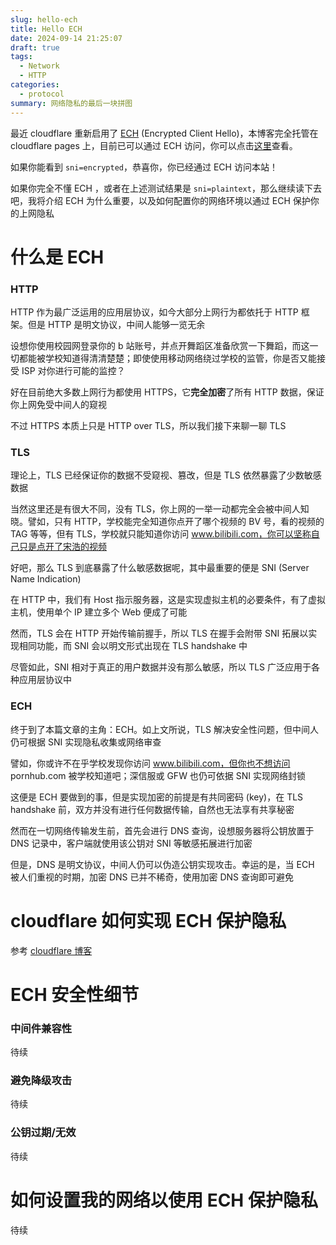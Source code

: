 ```yaml
---
slug: hello-ech
title: Hello ECH
date: 2024-09-14 21:25:07
draft: true
tags: 
  - Network
  - HTTP
categories: 
  - protocol
summary: 网络隐私的最后一块拼图
---
```

最近 cloudflare 重新启用了 [ECH](https://developers.cloudflare.com/ssl/edge-certificates/ech) (Encrypted Client Hello)，本博客完全托管在 cloudflare pages 上，目前已可以通过 ECH 访问，你可以点击[这里](/cdn-cgi/trace)查看。

如果你能看到 `sni=encrypted`，恭喜你，你已经通过 ECH 访问本站！

如果你完全不懂 ECH ，或者在上述测试结果是 `sni=plaintext`，那么继续读下去吧，我将介绍 ECH 为什么重要，以及如何配置你的网络环境以通过 ECH 保护你的上网隐私

# 什么是 ECH
### HTTP
HTTP 作为最广泛运用的应用层协议，如今大部分上网行为都依托于 HTTP 框架。但是 HTTP 是明文协议，中间人能够一览无余

设想你使用校园网登录你的 b 站账号，并点开舞蹈区准备欣赏一下舞蹈，而这一切都能被学校知道得清清楚楚；即使使用移动网络绕过学校的监管，你是否又能接受 ISP 对你进行可能的监控？

好在目前绝大多数上网行为都使用 HTTPS，它**完全加密**了所有 HTTP 数据，保证你上网免受中间人的窥视

不过 HTTPS 本质上只是 HTTP over TLS，所以我们接下来聊一聊 TLS

### TLS
理论上，TLS 已经保证你的数据不受窥视、篡改，但是 TLS 依然暴露了少数敏感数据

当然这里还是有很大不同，没有 TLS，你上网的一举一动都完全会被中间人知晓。譬如，只有 HTTP，学校能完全知道你点开了哪个视频的 BV 号，看的视频的 TAG 等等，但有 TLS，学校就只能知道你访问 www.bilibili.com，你可以坚称自己只是点开了宋浩的视频

好吧，那么 TLS 到底暴露了什么敏感数据呢，其中最重要的便是 SNI (Server Name Indication)

在 HTTP 中，我们有 Host 指示服务器，这是实现虚拟主机的必要条件，有了虚拟主机，使用单个 IP 建立多个 Web 便成了可能

然而，TLS 会在 HTTP 开始传输前握手，所以 TLS 在握手会附带 SNI 拓展以实现相同功能，而 SNI 会以明文形式出现在 TLS handshake 中

尽管如此，SNI 相对于真正的用户数据并没有那么敏感，所以 TLS 广泛应用于各种应用层协议中

### ECH
终于到了本篇文章的主角：ECH。如上文所说，TLS 解决安全性问题，但中间人仍可根据 SNI 实现隐私收集或网络审查

譬如，你或许不在乎学校发现你访问 www.bilibili.com，但你也不想访问 pornhub.com 被学校知道吧；深信服或 GFW 也仍可依据 SNI 实现网络封锁

这便是 ECH 要做到的事，但是实现加密的前提是有共同密码 (key)，在 TLS handshake 前，双方并没有进行任何数据传输，自然也无法享有共享秘密

然而在一切网络传输发生前，首先会进行 DNS 查询，设想服务器将公钥放置于 DNS 记录中，客户端就使用该公钥对 SNI 等敏感拓展进行加密

但是，DNS 是明文协议，中间人仍可以伪造公钥实现攻击。幸运的是，当 ECH 被人们重视的时期，加密 DNS 已并不稀奇，使用加密 DNS 查询即可避免

# cloudflare 如何实现 ECH 保护隐私
参考 [cloudflare 博客](https://blog.cloudflare.com/encrypted-client-hello)

# ECH 安全性细节
### 中间件兼容性
待续

### 避免降级攻击
待续

### 公钥过期/无效
待续

# 如何设置我的网络以使用 ECH 保护隐私
待续